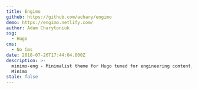 ```yaml
---
title: Engimo
github: https://github.com/achary/engimo
demo: https://engimo.netlify.com/
author: Adam Charytoniuk
ssg:
  - Hugo
cms:
  - No Cms
date: 2018-07-26T17:44:04.000Z
description: >-
  minimo-eng - Minimalist theme for Hugo tuned for engineering content, based on
  Minimo
stale: false
---
```


